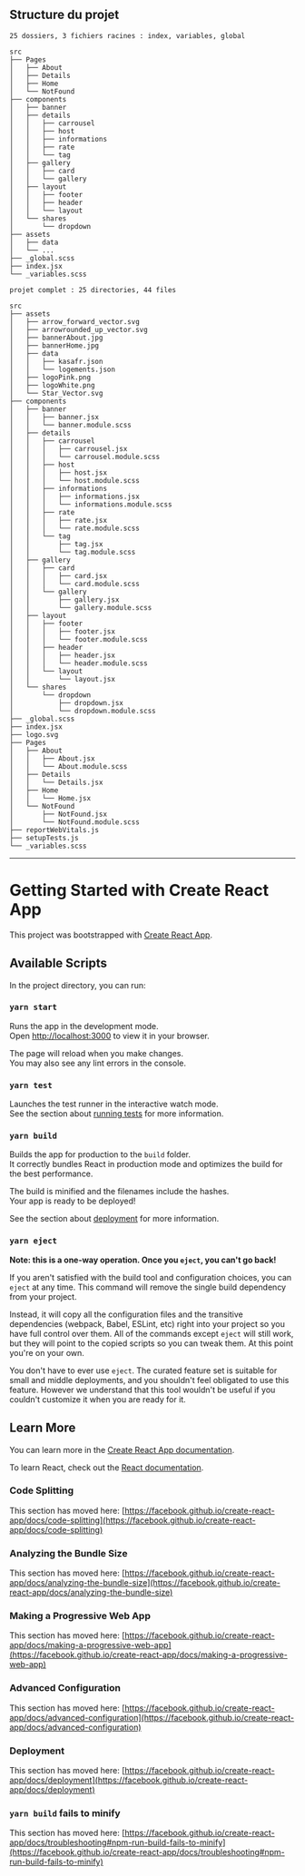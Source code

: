 ## Structure du projet
```
25 dossiers, 3 fichiers racines : index, variables, global

src
├── Pages
│   ├── About
│   ├── Details
│   ├── Home
│   └── NotFound
├── components
│   ├── banner
│   ├── details
│   │   ├── carrousel
│   │   ├── host
│   │   ├── informations
│   │   ├── rate
│   │   └── tag
│   ├── gallery
│   │   ├── card
│   │   └── gallery
│   ├── layout
│   │   ├── footer
│   │   ├── header
│   │   └── layout
│   └── shares
│       └── dropdown
├── assets
│   ├── data
│   └── ...
├── _global.scss
├── index.jsx
└── _variables.scss

projet complet : 25 directories, 44 files

src
├── assets
│   ├── arrow_forward_vector.svg
│   ├── arrowrounded_up_vector.svg
│   ├── bannerAbout.jpg
│   ├── bannerHome.jpg
│   ├── data
│   │   ├── kasafr.json
│   │   └── logements.json
│   ├── logoPink.png
│   ├── logoWhite.png
│   └── Star_Vector.svg
├── components
│   ├── banner
│   │   ├── banner.jsx
│   │   └── banner.module.scss
│   ├── details
│   │   ├── carrousel
│   │   │   ├── carrousel.jsx
│   │   │   └── carrousel.module.scss
│   │   ├── host
│   │   │   ├── host.jsx
│   │   │   └── host.module.scss
│   │   ├── informations
│   │   │   ├── informations.jsx
│   │   │   └── informations.module.scss
│   │   ├── rate
│   │   │   ├── rate.jsx
│   │   │   └── rate.module.scss
│   │   └── tag
│   │       ├── tag.jsx
│   │       └── tag.module.scss
│   ├── gallery
│   │   ├── card
│   │   │   ├── card.jsx
│   │   │   └── card.module.scss
│   │   └── gallery
│   │       ├── gallery.jsx
│   │       └── gallery.module.scss
│   ├── layout
│   │   ├── footer
│   │   │   ├── footer.jsx
│   │   │   └── footer.module.scss
│   │   ├── header
│   │   │   ├── header.jsx
│   │   │   └── header.module.scss
│   │   └── layout
│   │       └── layout.jsx
│   └── shares
│       └── dropdown
│           ├── dropdown.jsx
│           └── dropdown.module.scss
├── _global.scss
├── index.jsx
├── logo.svg
├── Pages
│   ├── About
│   │   ├── About.jsx
│   │   └── About.module.scss
│   ├── Details
│   │   └── Details.jsx
│   ├── Home
│   │   └── Home.jsx
│   └── NotFound
│       ├── NotFound.jsx
│       └── NotFound.module.scss
├── reportWebVitals.js
├── setupTests.js
└── _variables.scss
```





********************************************************************


# Getting Started with Create React App

This project was bootstrapped with [Create React App](https://github.com/facebook/create-react-app).

## Available Scripts

In the project directory, you can run:

### `yarn start`

Runs the app in the development mode.\
Open [http://localhost:3000](http://localhost:3000) to view it in your browser.

The page will reload when you make changes.\
You may also see any lint errors in the console.

### `yarn test`

Launches the test runner in the interactive watch mode.\
See the section about [running tests](https://facebook.github.io/create-react-app/docs/running-tests) for more information.

### `yarn build`

Builds the app for production to the `build` folder.\
It correctly bundles React in production mode and optimizes the build for the best performance.

The build is minified and the filenames include the hashes.\
Your app is ready to be deployed!

See the section about [deployment](https://facebook.github.io/create-react-app/docs/deployment) for more information.

### `yarn eject`

**Note: this is a one-way operation. Once you `eject`, you can't go back!**

If you aren't satisfied with the build tool and configuration choices, you can `eject` at any time. This command will remove the single build dependency from your project.

Instead, it will copy all the configuration files and the transitive dependencies (webpack, Babel, ESLint, etc) right into your project so you have full control over them. All of the commands except `eject` will still work, but they will point to the copied scripts so you can tweak them. At this point you're on your own.

You don't have to ever use `eject`. The curated feature set is suitable for small and middle deployments, and you shouldn't feel obligated to use this feature. However we understand that this tool wouldn't be useful if you couldn't customize it when you are ready for it.

## Learn More

You can learn more in the [Create React App documentation](https://facebook.github.io/create-react-app/docs/getting-started).

To learn React, check out the [React documentation](https://reactjs.org/).

### Code Splitting

This section has moved here: [https://facebook.github.io/create-react-app/docs/code-splitting](https://facebook.github.io/create-react-app/docs/code-splitting)

### Analyzing the Bundle Size

This section has moved here: [https://facebook.github.io/create-react-app/docs/analyzing-the-bundle-size](https://facebook.github.io/create-react-app/docs/analyzing-the-bundle-size)

### Making a Progressive Web App

This section has moved here: [https://facebook.github.io/create-react-app/docs/making-a-progressive-web-app](https://facebook.github.io/create-react-app/docs/making-a-progressive-web-app)

### Advanced Configuration

This section has moved here: [https://facebook.github.io/create-react-app/docs/advanced-configuration](https://facebook.github.io/create-react-app/docs/advanced-configuration)

### Deployment

This section has moved here: [https://facebook.github.io/create-react-app/docs/deployment](https://facebook.github.io/create-react-app/docs/deployment)

### `yarn build` fails to minify

This section has moved here: [https://facebook.github.io/create-react-app/docs/troubleshooting#npm-run-build-fails-to-minify](https://facebook.github.io/create-react-app/docs/troubleshooting#npm-run-build-fails-to-minify)
